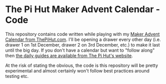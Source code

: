 # The Pi Hut Maker Advent Calendar - Code

This repository contains code written while playing with my [Maker Advent Calendar from ThePiHut.com](https://thepihut.com/products/maker-advent-calendar-includes-raspberry-pi-pico-h). I'll be opening a drawer every other day (i.e. drawer 1 on 1st December, drawer 2 on 3rd December, etc.) to make it last until the big day. If you don't have a calendar but want to "follow along" then [the daily guides are available from The Pi Hut's website](https://thepihut.com/pages/advent).

At the risk of stating the obvious, the code is this repository will be pretty experimental and almost certainly won't follow best practices around testing etc.
